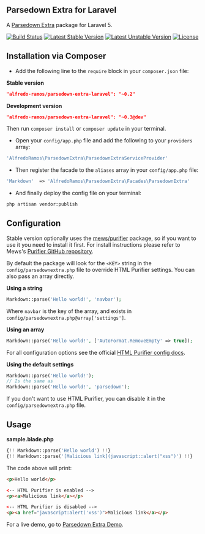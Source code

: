 ## Parsedown Extra for Laravel
A [Parsedown Extra](https://github.com/erusev/parsedown-extra) package for Laravel 5.

[![Build Status](https://img.shields.io/travis/AlfredoRamos/parsedown-extra-laravel/master.svg?style=flat-square)](https://travis-ci.org/AlfredoRamos/parsedown-extra-laravel) [![Latest Stable Version](https://img.shields.io/github/tag/AlfredoRamos/parsedown-extra-laravel.svg?style=flat-square&label=stable)](https://github.com/AlfredoRamos/parsedown-extra-laravel/releases) [![Latest Unstable Version](https://img.shields.io/packagist/vpre/alfredo-ramos/parsedown-extra-laravel.svg?style=flat-square&label=unstable)](https://packagist.org/packages/alfredo-ramos/parsedown-extra-laravel) [![License](https://img.shields.io/packagist/l/alfredo-ramos/parsedown-extra-laravel.svg?style=flat-square)](https://packagist.org/packages/alfredo-ramos/parsedown-extra-laravel)

## Installation via Composer
* Add the following line to the ```require``` block in your ```composer.json``` file:

**Stable version**
```json
"alfredo-ramos/parsedown-extra-laravel": "~0.2"
```

**Development version**
```json
"alfredo-ramos/parsedown-extra-laravel": "~0.3@dev"
```

Then run ```composer install``` or ```composer update``` in your terminal.

* Open your ```config/app.php``` file and add the following to your ```providers``` array:

```php
'AlfredoRamos\ParsedownExtra\ParsedownExtraServiceProvider'
```

* Then register the facade to the ```aliases``` array in your ```config/app.php``` file:

```php
'Markdown'  => 'AlfredoRamos\ParsedownExtra\Facades\ParsedownExtra'
```

* And finally deploy the config file on your terminal:
```bash
php artisan vendor:publish
```

## Configuration
Stable version optionally uses the [mews/purifier](https://packagist.org/packages/mews/purifier) package, so if you want to use it you need to install it first. For install instructions please refer to Mews's [Purifier GitHub repository](https://github.com/mewebstudio/Purifier).

By default the package will look for the ```<KEY>``` string in the ```config/parsedownextra.php``` file to override HTML Purifier settings. You can also pass an array directly.

**Using a string**
```php
Markdown::parse('Hello world!', 'navbar');
```

Where ```navbar``` is the key of the array, and exists in ```config/parsedownextra.php@array['settings']```.

**Using an array**
```php
Markdown::parse('Hello world!', ['AutoFormat.RemoveEmpty' => true]);
```

For all configuration options see the official [HTML Purifier config docs](http://htmlpurifier.org/live/configdoc/plain.html).

**Using the default settings**
```php
Markdown::parse('Hello world!');
// Is the same as
Markdown::parse('Hello world!', 'parsedown');
```

If you don't want to use HTML Purifier, you can disable it in the ```config/parsedownextra.php``` file.

## Usage

**sample.blade.php**
```php
{!! Markdown::parse('Hello world') !!}
{!! Markdown::parse('[Malicious link](javascript::alert("xss")') !!}
```

The code above will print:

```html
<p>Hello world</p>

<-- HTML Purifier is enabled -->
<p><a>Malicious link</a></p>

<-- HTML Purifier is disabled -->
<p><a href="javascript:alert('xss')">Malicious link</a></p>
```

For a live demo, go to [Parsedown Extra Demo](http://parsedown.org/extra/).